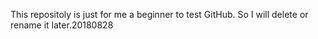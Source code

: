 This repositoly is just for me a beginner to test GitHub. So I will delete or rename it later.20180828

